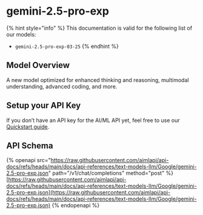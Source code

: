 # gemini-2.5-pro-exp

{% hint style="info" %}
This documentation is valid for the following list of our models:

* `gemini-2.5-pro-exp-03-25`
{% endhint %}

## Model Overview

A new model optimized for enhanced thinking and reasoning, multimodal understanding, advanced coding, and more.

## Setup your API Key

If you don’t have an API key for the AI/ML API yet, feel free to use our [Quickstart guide](https://docs.aimlapi.com/quickstart/setting-up).

## API Schema

{% openapi src="https://raw.githubusercontent.com/aimlapi/api-docs/refs/heads/main/docs/api-references/text-models-llm/Google/gemini-2.5-pro-exp.json" path="/v1/chat/completions" method="post" %}
[https://raw.githubusercontent.com/aimlapi/api-docs/refs/heads/main/docs/api-references/text-models-llm/Google/gemini-2.5-pro-exp.json](https://raw.githubusercontent.com/aimlapi/api-docs/refs/heads/main/docs/api-references/text-models-llm/Google/gemini-2.5-pro-exp.json)
{% endopenapi %}

